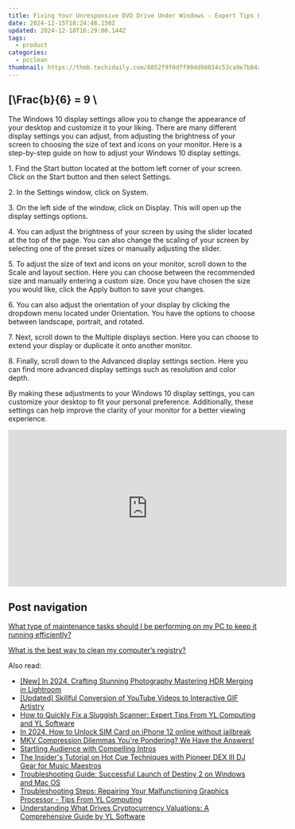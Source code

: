 ```yaml
---
title: Fixing Your Unresponsive DVD Drive Under Windows - Expert Tips From YL Computing's Official Page
date: 2024-12-15T18:24:48.150Z
updated: 2024-12-18T16:29:00.144Z
tags:
  - product
categories:
  - pcclean
thumbnail: https://thmb.techidaily.com/8852f9f0dff99dd98034c53ca9e7b84a75b979ac3b7699086866b0998ff7b7cb.jpg
---
```


## \[\Frac{b}{6} = 9 \

The Windows 10 display settings allow you to change the appearance of your desktop and customize it to your liking. There are many different display settings you can adjust, from adjusting the brightness of your screen to choosing the size of text and icons on your monitor. Here is a step-by-step guide on how to adjust your Windows 10 display settings. 

1\. Find the Start button located at the bottom left corner of your screen. Click on the Start button and then select Settings.

2\. In the Settings window, click on System.

3\. On the left side of the window, click on Display. This will open up the display settings options. 

4\. You can adjust the brightness of your screen by using the slider located at the top of the page. You can also change the scaling of your screen by selecting one of the preset sizes or manually adjusting the slider.

5\. To adjust the size of text and icons on your monitor, scroll down to the Scale and layout section. Here you can choose between the recommended size and manually entering a custom size. Once you have chosen the size you would like, click the Apply button to save your changes.

6\. You can also adjust the orientation of your display by clicking the dropdown menu located under Orientation. You have the options to choose between landscape, portrait, and rotated.

7\. Next, scroll down to the Multiple displays section. Here you can choose to extend your display or duplicate it onto another monitor.

8\. Finally, scroll down to the Advanced display settings section. Here you can find more advanced display settings such as resolution and color depth. 

By making these adjustments to your Windows 10 display settings, you can customize your desktop to fit your personal preference. Additionally, these settings can help improve the clarity of your monitor for a better viewing experience.

<!-- affiliate ads begin -->
<iframe width="560" height="315" src="https://www.youtube.com/embed/LaWcXdTn5SE?si=QbxEkX-4a17J5RVs" title="YouTube video player" frameborder="0" allow="accelerometer; autoplay; clipboard-write; encrypted-media; gyroscope; picture-in-picture; web-share" referrerpolicy="strict-origin-when-cross-origin" allowfullscreen></iframe>
<!-- affiliate ads end -->

## Post navigation

[What type of maintenance tasks should I be performing on my PC to keep it running efficiently?](https://tools.techidaily.com/pcclean/products/)

[What is the best way to clean my computer’s registry?](https://tools.techidaily.com/pcclean/products/)

<ins class="adsbygoogle"
     style="display:block"
     data-ad-format="autorelaxed"
     data-ad-client="ca-pub-7571918770474297"
     data-ad-slot="1223367746"></ins>

<ins class="adsbygoogle"
     style="display:block"
     data-ad-client="ca-pub-7571918770474297"
     data-ad-slot="8358498916"
     data-ad-format="auto"
     data-full-width-responsive="true"></ins>

<span class="atpl-alsoreadstyle">Also read:</span>
<div><ul>
<li><a href="https://fox-access.techidaily.com/new-in-2024-crafting-stunning-photography-mastering-hdr-merging-in-lightroom/"><u>[New] In 2024, Crafting Stunning Photography Mastering HDR Merging in Lightroom</u></a></li>
<li><a href="https://facebook-video-footage.techidaily.com/updated-skillful-conversion-of-youtube-videos-to-interactive-gif-artistry/"><u>[Updated] Skillful Conversion of YouTube Videos to Interactive GIF Artistry</u></a></li>
<li><a href="https://discover-bits.techidaily.com/how-to-quickly-fix-a-sluggish-scanner-expert-tips-from-yl-computing-and-yl-software/"><u>How to Quickly Fix a Sluggish Scanner: Expert Tips From YL Computing and YL Software</u></a></li>
<li><a href="https://sim-unlock.techidaily.com/in-2024-how-to-unlock-sim-card-on-iphone-12-online-without-jailbreak-by-drfone-ios/"><u>In 2024, How to Unlock SIM Card on iPhone 12 online without jailbreak</u></a></li>
<li><a href="https://techtrends.techidaily.com/mkv-compression-dilemmas-youre-pondering-we-have-the-answers/"><u>MKV Compression Dilemmas You're Pondering? We Have the Answers!</u></a></li>
<li><a href="https://extra-resources.techidaily.com/startling-audience-with-compelling-intros/"><u>Startling Audience with Compelling Intros</u></a></li>
<li><a href="https://discover-bits.techidaily.com/the-insiders-tutorial-on-hot-cue-techniques-with-pioneer-dex-iii-dj-gear-for-music-maestros/"><u>The Insider's Tutorial on Hot Cue Techniques with Pioneer DEX III DJ Gear for Music Maestros</u></a></li>
<li><a href="https://win-answers.techidaily.com/troubleshooting-guide-successful-launch-of-destiny-2-on-windows-and-mac-os/"><u>Troubleshooting Guide: Successful Launch of Destiny 2 on Windows and Mac OS</u></a></li>
<li><a href="https://discover-bits.techidaily.com/troubleshooting-steps-repairing-your-malfunctioning-graphics-processor-tips-from-yl-computing/"><u>Troubleshooting Steps: Repairing Your Malfunctioning Graphics Processor - Tips From YL Computing</u></a></li>
<li><a href="https://discover-bits.techidaily.com/understanding-what-drives-cryptocurrency-valuations-a-comprehensive-guide-by-yl-software/"><u>Understanding What Drives Cryptocurrency Valuations: A Comprehensive Guide by YL Software</u></a></li>
</ul></div>

